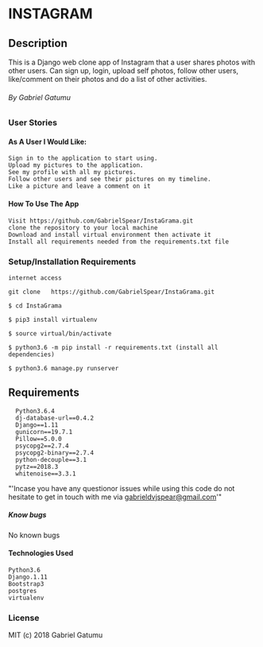 # INSTAGRAM

##  Description

This is a Django web clone app of Instagram that a user shares photos with other users. Can sign up, login, upload self photos, follow other users, like/comment on their photos and do a list of other activities.

######  By Gabriel Gatumu


### User Stories

####  As A User I Would Like:

    Sign in to the application to start using.
    Upload my pictures to the application.
    See my profile with all my pictures.
    Follow other users and see their pictures on my timeline.
    Like a picture and leave a comment on it


####  How To Use The App

    Visit https://github.com/GabrielSpear/InstaGrama.git
    clone the repository to your local machine
    Download and install virtual environment then activate it
    Install all requirements needed from the requirements.txt file


### Setup/Installation Requirements

    internet access

    git clone   https://github.com/GabrielSpear/InstaGrama.git

    $ cd InstaGrama

    $ pip3 install virtualenv

    $ source virtual/bin/activate

    $ python3.6 -m pip install -r requirements.txt (install all dependencies)

    $ python3.6 manage.py runserver


##  Requirements

      Python3.6.4
      dj-database-url==0.4.2
      Django==1.11
      gunicorn==19.7.1
      Pillow==5.0.0
      psycopg2==2.7.4
      psycopg2-binary==2.7.4
      python-decouple==3.1
      pytz==2018.3
      whitenoise==3.3.1

"'Incase you have any questionor issues while using this code do not hesitate to get in touch with me via gabrieldvjspear@gmail.com'"


##### Know bugs

No known bugs

####  Technologies Used

    Python3.6
    Django.1.11
    Bootstrap3
    postgres
    virtualenv

### License

MIT (c) 2018 Gabriel Gatumu
